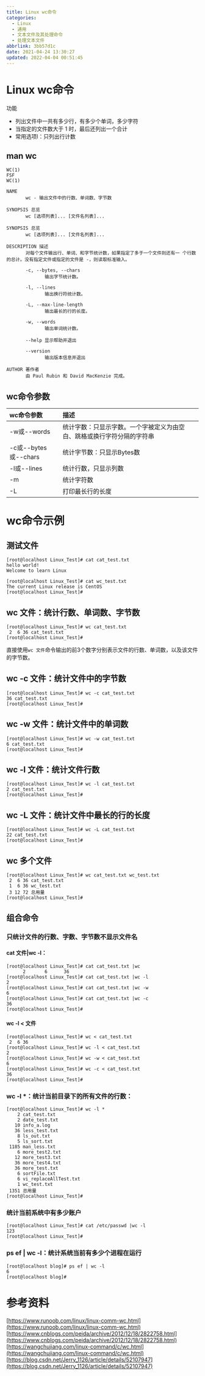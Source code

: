 ```yaml
---
title: Linux wc命令
categories: 
  - Linux
  - 通用
  - 文本文件及其处理命令
  - 处理文本文件
abbrlink: 3bb57d1c
date: 2021-04-24 13:30:27
updated: 2022-04-04 00:51:45
---
```

# Linux wc命令
功能
- 列出文件中一共有多少行，有多少个单词，多少字符
- 当指定的文件数大于 1 时，最后还列出一个合计
- 常用选项l：只列出行计数

## man wc
```
WC(1)                                                                           FSF                                                                          WC(1)

NAME
       wc - 输出文件中的行数、单词数、字节数

SYNOPSIS 总览
       wc [选项列表]... [文件名列表]...

SYNOPSIS 总览
       wc [选项列表]... [文件名列表]...

DESCRIPTION 描述
       对每个文件输出行、单词、和字节统计数，如果指定了多于一个文件则还有一 个行数的总计。没有指定文件或指定的文件是 -，则读取标准输入。

       -c, --bytes, --chars
              输出字节统计数。

       -l, --lines
              输出换行符统计数。

       -L, --max-line-length
              输出最长的行的长度。

       -w, --words
              输出单词统计数。

       --help 显示帮助并退出

       --version
              输出版本信息并退出

AUTHOR 著作者
       由 Paul Rubin 和 David MacKenzie 完成。
```
## wc命令参数

|wc命令参数|描述|
|:---|:---|
|-w或--words|统计字数：只显示字数。一个字被定义为由空白、跳格或换行字符分隔的字符串|
|-c或--bytes或--chars|统计字节数：只显示Bytes数|
|-l或--lines|统计行数，只显示列数|
|-m|统计字符数|
|-L|打印最长行的长度|

# wc命令示例
## 测试文件
```
[root@localhost Linux_Test]# cat cat_test.txt 
hello world!
Welcome to learn Linux
```
```
[root@localhost Linux_Test]# cat wc_test.txt 
The current Linux release is CentOS
[root@localhost Linux_Test]# 
```
## wc 文件：统计行数、单词数、字节数
```
[root@localhost Linux_Test]# wc cat_test.txt 
 2  6 36 cat_test.txt
[root@localhost Linux_Test]#
```
直接使用`wc 文件`命令输出的前3个数字分别表示文件的行数、单词数，以及该文件的字节数。
## wc -c 文件：统计文件中的字节数
```
[root@localhost Linux_Test]# wc -c cat_test.txt 
36 cat_test.txt
[root@localhost Linux_Test]#
```
## wc -w 文件：统计文件中的单词数
```
[root@localhost Linux_Test]# wc -w cat_test.txt 
6 cat_test.txt
[root@localhost Linux_Test]# 
```
## wc -l 文件：统计文件行数
```
[root@localhost Linux_Test]# wc -l cat_test.txt 
2 cat_test.txt
[root@localhost Linux_Test]#
```
## wc -L 文件：统计文件中最长的行的长度
```
[root@localhost Linux_Test]# wc -L cat_test.txt 
22 cat_test.txt
[root@localhost Linux_Test]# 
```
## wc 多个文件
```
[root@localhost Linux_Test]# wc cat_test.txt wc_test.txt 
 2  6 36 cat_test.txt
 1  6 36 wc_test.txt
 3 12 72 总用量
[root@localhost Linux_Test]# 
```
## 组合命令
### 只统计文件的行数、字数、字节数不显示文件名
#### cat 文件|wc -l：
```
[root@localhost Linux_Test]# cat cat_test.txt |wc
      2       6      36
[root@localhost Linux_Test]# cat cat_test.txt |wc -l
2
[root@localhost Linux_Test]# cat cat_test.txt |wc -w
6
[root@localhost Linux_Test]# cat cat_test.txt |wc -c
36
[root@localhost Linux_Test]# 
```
#### wc -l < 文件
```
[root@localhost Linux_Test]# wc < cat_test.txt 
 2  6 36
[root@localhost Linux_Test]# wc -l < cat_test.txt 
2
[root@localhost Linux_Test]# wc -w < cat_test.txt 
6
[root@localhost Linux_Test]# wc -c < cat_test.txt 
36
[root@localhost Linux_Test]# 
```
### wc -l *：统计当前目录下的所有文件的行数：
```
[root@localhost Linux_Test]# wc -l *
    2 cat_test.txt
    2 date_test.txt
   10 info_a.log
   36 less_test.txt
    8 ls_out.txt
    5 ls_sort.txt
 1185 man_less.txt
    6 more_test2.txt
   12 more_test3.txt
   36 more_test4.txt
   36 more_test.txt
    6 sortFile.txt
    6 vi_replaceAllTest.txt
    1 wc_test.txt
 1351 总用量
[root@localhost Linux_Test]#
```
### 统计当前系统中有多少账户
```
[root@localhost Linux_Test]# cat /etc/passwd |wc -l
123
[root@localhost Linux_Test]# 
```
### ps ef | wc -l：统计系统当前有多少个进程在运行
```
[root@localhost blog]# ps ef | wc -l
6
[root@localhost blog]# 
```
# 参考资料
[https://www.runoob.com/linux/linux-comm-wc.html](https://www.runoob.com/linux/linux-comm-wc.html)
[https://www.cnblogs.com/peida/archive/2012/12/18/2822758.html](https://www.cnblogs.com/peida/archive/2012/12/18/2822758.html)
[https://wangchujiang.com/linux-command/c/wc.html](https://wangchujiang.com/linux-command/c/wc.html)
[https://blog.csdn.net/Jerry_1126/article/details/52107947](https://blog.csdn.net/Jerry_1126/article/details/52107947)
